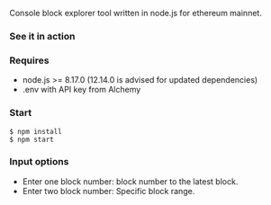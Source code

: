 

Console block explorer tool written in node.js for ethereum mainnet. 

### See it in action

### Requires

- node.js >= 8.17.0 (12.14.0 is advised for updated dependencies)
- .env with API key from Alchemy

### Start

    $ npm install
    $ npm start
    

### Input options

* Enter one block number: block number to the latest block.
* Enter two block number: Specific block range.
